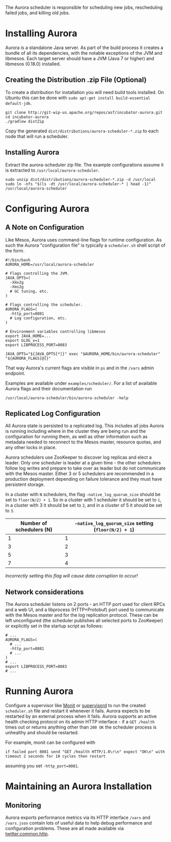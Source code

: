 The Aurora scheduler is responsible for scheduling new jobs, rescheduling failed jobs, and killing
old jobs.

Installing Aurora
=================
Aurora is a standalone Java server. As part of the build process it creates a bundle of all its
dependencies, with the notable exceptions of the JVM and libmesos. Each target server should have
a JVM (Java 7 or higher) and libmesos (0.18.0) installed.

Creating the Distribution .zip File (Optional)
----------------------------------------------
To create a distribution for installation you will need build tools installed. On Ubuntu this can be
done with `sudo apt-get install build-essential default-jdk`.

    git clone http://git-wip-us.apache.org/repos/asf/incubator-aurora.git
    cd incubator-aurora
    ./gradlew distZip

Copy the generated `dist/distributions/aurora-scheduler-*.zip` to each node that will run a scheduler.

Installing Aurora
-----------------
Extract the aurora-scheduler zip file. The example configurations assume it is extracted to
`/usr/local/aurora-scheduler`.

    sudo unzip dist/distributions/aurora-scheduler-*.zip -d /usr/local
    sudo ln -nfs "$(ls -dt /usr/local/aurora-scheduler-* | head -1)" /usr/local/aurora-scheduler

Configuring Aurora
==================

A Note on Configuration
-----------------------
Like Mesos, Aurora uses command-line flags for runtime configuration. As such the Aurora
"configuration file" is typically a `scheduler.sh` shell script of the form.

    #!/bin/bash
    AURORA_HOME=/usr/local/aurora-scheduler

    # Flags controlling the JVM.
    JAVA_OPTS=(
      -Xmx2g
      -Xms2g
      # GC tuning, etc.
    )

    # Flags controlling the scheduler.
    AURORA_FLAGS=(
      -http_port=8081
      # Log configuration, etc.
    )

    # Environment variables controlling libmesos
    export JAVA_HOME=...
    export GLOG_v=1
    export LIBPROCESS_PORT=8083

    JAVA_OPTS="${JAVA_OPTS[*]}" exec "$AURORA_HOME/bin/aurora-scheduler" "${AURORA_FLAGS[@]}"

That way Aurora's current flags are visible in `ps` and in the `/vars` admin endpoint.

Examples are available under `examples/scheduler/`. For a list of available Aurora flags and their
documentation run

    /usr/local/aurora-scheduler/bin/aurora-scheduler -help

Replicated Log Configuration
----------------------------
All Aurora state is persisted to a replicated log. This includes all jobs Aurora is running
including where in the cluster they are being run and the configuration for running them, as
well as other information such as metadata needed to reconnect to the Mesos master, resource
quotas, and any other locks in place.

Aurora schedulers use ZooKeeper to discover log replicas and elect a leader. Only one scheduler is
leader at a given time - the other schedulers follow log writes and prepare to take over as leader
but do not communicate with the Mesos master. Either 3 or 5 schedulers are recommended in a
production deployment depending on failure tolerance and they must have persistent storage.

In a cluster with `N` schedulers, the flag `-native_log_quorum_size` should be set to
`floor(N/2) + 1`. So in a cluster with 1 scheduler it should be set to `1`, in a cluster with 3 it
should be set to `2`, and in a cluster of 5 it should be set to `3`.

  Number of schedulers (N) | ```-native_log_quorum_size``` setting (```floor(N/2) + 1```)
  ------------------------ | -------------------------------------------------------------
  1                        | 1
  3                        | 2
  5                        | 3
  7                        | 4

*Incorrectly setting this flag will cause data corruption to occur!*

Network considerations
----------------------
The Aurora scheduler listens on 2 ports - an HTTP port used for client RPCs and a web UI,
and a libprocess (HTTP+Protobuf) port used to communicate with the Mesos master and for the log
replication protocol. These can be left unconfigured (the scheduler publishes all selected ports
to ZooKeeper) or explicitly set in the startup script as follows:

    # ...
    AURORA_FLAGS=(
      # ...
      -http_port=8081
      # ...
    )
    # ...
    export LIBPROCESS_PORT=8083
    # ...

Running Aurora
==============
Configure a supervisor like [Monit](http://mmonit.com/monit/) or
[supervisord](http://supervisord.org/) to run the created `scheduler.sh` file and restart it
whenever it fails. Aurora expects to be restarted by an external process when it fails. Aurora
supports an active health checking protocol on its admin HTTP interface - if a `GET /health` times
out or returns anything other than `200 OK` the scheduler process is unhealthy and should be
restarted.

For example, monit can be configured with

    if failed port 8081 send "GET /health HTTP/1.0\r\n" expect "OK\n" with timeout 2 seconds for 10 cycles then restart

assuming you set `-http_port=8081`.

Maintaining an Aurora Installation
==================================

Monitoring
----------
Aurora exports performance metrics via its HTTP interface `/vars` and `/vars.json` contain lots of
useful data to help debug performance and configuration problems. These are all made available via
[twitter.common.http](https://github.com/twitter/commons/tree/master/src/java/com/twitter/commons/http).
